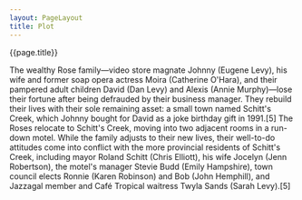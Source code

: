 ```yaml
---
layout: PageLayout
title: Plot
---
```


{{page.title}}

The wealthy Rose family—video store magnate Johnny (Eugene Levy), his wife and former soap opera actress Moira (Catherine O'Hara), and their pampered adult children David (Dan Levy) and Alexis (Annie Murphy)—lose their fortune after being defrauded by their business manager. They rebuild their lives with their sole remaining asset: a small town named Schitt's Creek, which Johnny bought for David as a joke birthday gift in 1991.[5] The Roses relocate to Schitt's Creek, moving into two adjacent rooms in a run-down motel. While the family adjusts to their new lives, their well-to-do attitudes come into conflict with the more provincial residents of Schitt's Creek, including mayor Roland Schitt (Chris Elliott), his wife Jocelyn (Jenn Robertson), the motel's manager Stevie Budd (Emily Hampshire), town council elects Ronnie (Karen Robinson) and Bob (John Hemphill), and Jazzagal member and Café Tropical waitress Twyla Sands (Sarah Levy).[5]



